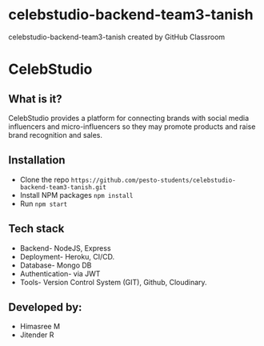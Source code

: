 # celebstudio-backend-team3-tanish
celebstudio-backend-team3-tanish created by GitHub Classroom


# CelebStudio
## What is it?
CelebStudio provides  a  platform  for  connecting  brands  with  social  media  influencers and  micro-influencers
so  they  may  promote  products  and  raise  brand  recognition and sales.
## Installation
- Clone the repo
`https://github.com/pesto-students/celebstudio-backend-team3-tanish.git`
- Install NPM packages `npm install`
- Run `npm start`

## Tech stack
- Backend- NodeJS, Express
- Deployment- Heroku, CI/CD.
- Database- Mongo DB
- Authentication- via JWT 
- Tools- Version Control System (GIT), Github, Cloudinary.
## Developed by:
- Himasree M
- Jitender R
